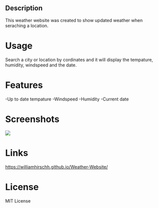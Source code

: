 ## Description
This weather website was created to show updated weather when seraching a location. 

# Usage
Search a city or location by cordinates and it will display the tempature, humidity, windspeed and the date. 

# Features
-Up to date tempature
-Windspeed
-Humidity
-Current date

# Screenshots
<img src='weatherSS.png'>

# Links
https://williamhirschh.github.io/Weather-Website/

# License
MIT License
